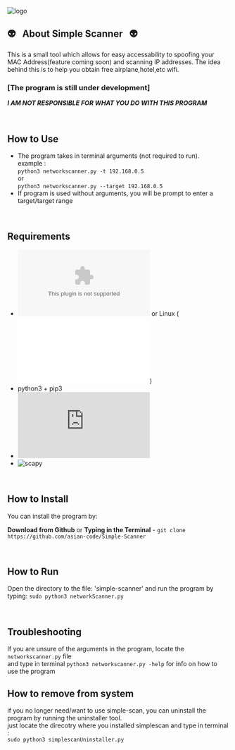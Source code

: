 
![logo](http://i65.tinypic.com/6swdx0.jpg)

## :alien: &nbsp; About Simple Scanner &nbsp; :alien:

This is a small tool which allows for easy accessability to spoofing your MAC Address(feature coming soon) and scanning IP addresses.
The idea behind this is to help you obtain free airplane,hotel,etc wifi.<br>
### [The program is still under development]

***I AM NOT RESPONSIBLE FOR WHAT YOU DO WITH THIS PROGRAM***

<br>

## How to Use
 * The program takes in terminal arguments (not required to run). <br>
 example :  
 `python3 networkscanner.py -t 192.168.0.5`<br> 
 or <br>
 `python3 networkscanner.py --target 192.168.0.5` <br>
 * If program is used without arguments, you will be prompt to enter a target/target range
 
<br>

##  Requirements

* ![Mac OS X](www.apple.com) or Linux (![Kali Linux](www.kali.org))
* python3 + pip3
* ![os](https://docs.python.org/3/library/os.html)
* ![scapy](https://pypi.org/project/scapy-python3/)

<br>

## How to Install

You can install the program by:

**Download from Github** or **Typing in the Terminal** - `git clone https://github.com/asian-code/Simple-Scanner`

<br>

## How to Run

Open the directory to the file: 'simple-scanner' and run the program by typing: 
`sudo python3 networkScanner.py`

<br>

## Troubleshooting

If you are unsure of the arguments in the program, locate the `networkscanner.py` file <br>and type in terminal `python3 networkscanner.py -help` for info on how to use the program
## How to remove from system
if you no longer need/want to use simple-scan, you can uninstall the program by running the uninstaller tool.<br>
just locate the direcotry where you installed simplescan and type in terminal :<br>
`sudo python3 simplescanUninstaller.py` 
